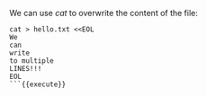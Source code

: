 We can use _cat_ to overwrite the content of the file:

```
cat > hello.txt <<EOL
We
can
write
to multiple
LINES!!!
EOL
```{{execute}}